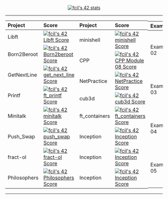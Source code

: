
<p align="center">
<a href="https://github.com/JaeSeoKim/badge42"><img src="https://badge42.vercel.app/api/v2/cl311k8l3001109mcdj1ift97/stats?cursusId=21&coalitionId=undefined" alt="fcil's 42 stats" /></a>
</p>

<table  align="center">

<tr>
<td style="padding:0; margin:0;">

|Project|Score| 
:-------|:-------|
| Libft| [![fcil's 42 Libft Score](https://badge42.vercel.app/api/v2/cl311k8l3001109mcdj1ift97/project/2473103)](https://github.com/JaeSeoKim/badge42)|
| Born2Beroot| [![fcil's 42 Born2beroot Score](https://badge42.vercel.app/api/v2/cl311k8l3001109mcdj1ift97/project/2499569)](https://github.com/JaeSeoKim/badge42)|
| GetNextLine| [![fcil's 42 get_next_line Score](https://badge42.vercel.app/api/v2/cl311k8l3001109mcdj1ift97/project/2488255)](https://github.com/JaeSeoKim/badge42)|
| Printf| [![fcil's 42 ft_printf Score](https://badge42.vercel.app/api/v2/cl311k8l3001109mcdj1ift97/project/2496505)](https://github.com/JaeSeoKim/badge42)|
| Minitalk| [![fcil's 42 minitalk Score](https://badge42.vercel.app/api/v2/cl311k8l3001109mcdj1ift97/project/2522599)](https://github.com/JaeSeoKim/badge42)|
| Push_Swap| [![fcil's 42 push_swap Score](https://badge42.vercel.app/api/v2/cl311k8l3001109mcdj1ift97/project/2531368)](https://github.com/JaeSeoKim/badge42)|
| fract-ol| [![fcil's 42 fract-ol Score](https://badge42.vercel.app/api/v2/cl311k8l3001109mcdj1ift97/project/2596079)](https://github.com/JaeSeoKim/badge42)|
| Philosophers| [![fcil's 42 Philosophers Score](https://badge42.vercel.app/api/v2/cl311k8l3001109mcdj1ift97/project/2602824)](https://github.com/JaeSeoKim/badge42)|


</td><td style="padding:0; margin:0;">

|Project|Score| 
:-------|:-------|
| minishell| [![fcil's 42 minishell Score](https://badge42.vercel.app/api/v2/cl311k8l3001109mcdj1ift97/project/2602825)](https://github.com/JaeSeoKim/badge42)|
| CPP | [![fcil's 42 CPP Module 08 Score](https://badge42.vercel.app/api/v2/cl311k8l3001109mcdj1ift97/project/2802651)](https://github.com/JaeSeoKim/badge42)
| NetPractice | [![fcil's 42 NetPractice Score](https://badge42.vercel.app/api/v2/cl311k8l3001109mcdj1ift97/project/2762260)](https://github.com/JaeSeoKim/badge42)
| cub3d | [![fcil's 42 cub3d Score](https://badge42.vercel.app/api/v2/cl311k8l3001109mcdj1ift97/project/2802725)](https://github.com/JaeSeoKim/badge42)
| ft_containers | [![fcil's 42 ft_containers Score](https://badge42.vercel.app/api/v2/cl311k8l3001109mcdj1ift97/project/2883169)](https://github.com/JaeSeoKim/badge42)
| Inception | [![fcil's 42 Inception Score](https://badge42.vercel.app/api/v2/cl311k8l3001109mcdj1ift97/project/2897432)](https://github.com/JaeSeoKim/badge42)
| Inception | [![fcil's 42 Inception Score](https://badge42.vercel.app/api/v2/cl311k8l3001109mcdj1ift97/project/2897432)](https://github.com/JaeSeoKim/badge42)
| Inception | [![fcil's 42 Inception Score](https://badge42.vercel.app/api/v2/cl311k8l3001109mcdj1ift97/project/2897432)](https://github.com/JaeSeoKim/badge42)
</td><td style="padding:0; margin:0;">

|Exam|Score| 
:-------|:-------|
| ExamRank 02| [![fcil's 42 Exam Rank 02 Score](https://badge42.vercel.app/api/v2/cl311k8l3001109mcdj1ift97/project/2516872)](https://github.com/JaeSeoKim/badge42)|
| ExamRank 03| [![fcil's 42 Exam Rank 03 Score](https://badge42.vercel.app/api/v2/cl311k8l3001109mcdj1ift97/project/2605483)](https://github.com/JaeSeoKim/badge42)|
| ExamRank 04| [![fcil's 42 Exam Rank 04 Score](https://badge42.vercel.app/api/v2/cl311k8l3001109mcdj1ift97/project/2813978)](https://github.com/JaeSeoKim/badge42)|
| ExamRank 05| [![fcil's 42 Exam Rank 05 Score](https://badge42.vercel.app/api/v2/cl311k8l3001109mcdj1ift97/project/2842645)](https://github.com/JaeSeoKim/badge42)|
</td></tr> </table>
